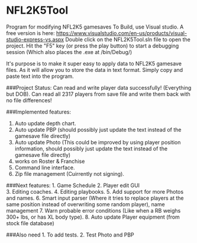 # NFL2K5Tool
Program for modifying NFL2K5 gamesaves
To Build, use Visual studio. A free version is here: https://www.visualstudio.com/en-us/products/visual-studio-express-vs.aspx
Double click on the NFL2K5Tool.sln file to open the project.
Hit the "F5" key (or press the play button) to start a debugging session (Which also places the .exe at /bin/Debug/)

It's purpose is to make it super easy to apply data to NFL2K5 gamesave files. As it will allow you to store 
the data in text format.
Simply copy and paste text into the program.

###Project Status:
Can read and write player data successfully! (Everything but DOB).
Can read all 2317 players from save file and write them back with no file differences!

###Implemented features:
1. Auto update depth chart. 
2. Auto update PBP (should possibly just update the text instead of the gamesave file directly) 
3. Auto update Photo (This could be improved by using player position information, should possibly just update the text instead of the gamesave file directly) 
4. works on Roster & Franchise 
5. Command line interface. 
6. Zip file management (Cuirrently not signing). 

###Next features:
	1. Game Schedule 
	2. Player edit GUI 	
	3. Editing coaches. 
	4. Editing playbooks. 
	5. Add support for more Photos and names. 
	6. Smart input parser (Where it tries to replace players at the same position instead of overwriting some random player), name management
	7. Warn probable error conditions (Like when a RB weighs 300+ lbs, or has XL body type). 
	8. Auto update Player equipment (from stock file database)
	
###Also need
	1. To add tests.
	2. Test Photo and PBP

